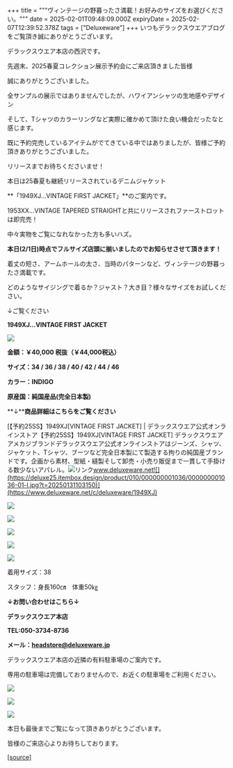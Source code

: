 +++
title = """ヴィンテージの野暮ったさ満載！お好みのサイズをお選びください。"""
date = 2025-02-01T09:48:09.000Z
expiryDate = 2025-02-07T12:39:52.378Z
tags = ["Deluxeware"]
+++
いつもデラックスウエアブログをご覧頂き誠にありがとうございます。

デラックスウエア本店の西沢です。

先週末、2025春夏コレクション展示予約会にご来店頂きました皆様

誠にありがとうございました。

全サンプルの展示ではありませんでしたが、ハワイアンシャツの生地感やデザイン

そして、Tシャツのカラーリングなど実際に確かめて頂けた良い機会だったなと感じます。

既に予約完売しているアイテムがでてきている中ではありましたが、皆様ご予約頂きありがとうございました。

リリースまでお待ちくださいませ！

本日は25春夏も継続リリースされているデニムジャケット

**「1949XJ...VINTAGE FIRST JACKET」**のご案内です。

1953XX...VINTAGE TAPERED STRAIGHTと共にリリースされファーストロットは即完売！

中々実物をご覧になれなかった方も多いハズ。

**本日(2/1日)時点でフルサイズ店頭に揃いましたのでお知らせさせて頂きます！**

着丈の短さ、アームホールの太さ、当時のパターンなど、ヴィンテージの野暮ったさ満載です。

どのようなサイジングで着るか？ジャスト？大き目？様々なサイズをお試しください。

↓ご覧ください

**1949XJ...VINTAGE FIRST JACKET**

[![](https://stat.ameba.jp/user_images/20250201/16/deluxeware/a1/62/j/o1174156415539438212.jpg)](https://stat.ameba.jp/user_images/20250201/16/deluxeware/a1/62/j/o1174156415539438212.jpg)

**金額：￥40,000 税抜（￥44,000税込）**

**サイズ：34 / 36 / 38 / 40 / 42 / 44 / 46**

**カラー：INDIGO**

**原産国：純国産品(完全日本製)**

**↓****商品詳細はこちらをご覧ください**

[【予約25SS】1949XJ\[VINTAGE FIRST JACKET\] | デラックスウエア公式オンラインストア【予約25SS】1949XJ\[VINTAGE FIRST JACKET\] デラックスウエア アメカジブランドデラックスウエア公式オンラインストアはジーンズ、シャツ、ジャケット、Tシャツ、ブーツなど完全日本製にて製造する拘りの純国産ブランドです。企画から素材、型紙・縫製そして卸売・小売り販促まで一貫して手掛ける数少ないアパレル。![リンク](https://c.stat100.ameba.jp/ameblo/symbols/v3.20.0/svg/gray/editor_link.svg)www.deluxeware.net![](https://deluxe25.itembox.design/product/010/000000001036/000000001036-01-l.jpg?t=20250131103150)](https://www.deluxeware.net/c/deluxeware/1949XJ)

[![](https://stat.ameba.jp/user_images/20250201/16/deluxeware/78/0a/j/o1174088015539438213.jpg)](https://stat.ameba.jp/user_images/20250201/16/deluxeware/78/0a/j/o1174088015539438213.jpg)

[![](https://stat.ameba.jp/user_images/20250201/16/deluxeware/72/9b/j/o1172156215539438209.jpg)](https://stat.ameba.jp/user_images/20250201/16/deluxeware/72/9b/j/o1172156215539438209.jpg)

[![](https://stat.ameba.jp/user_images/20250201/16/deluxeware/9d/89/j/o1170156015539438206.jpg)](https://stat.ameba.jp/user_images/20250201/16/deluxeware/9d/89/j/o1170156015539438206.jpg)

[![](https://stat.ameba.jp/user_images/20250201/16/deluxeware/70/b2/j/o1081144115539438202.jpg)](https://stat.ameba.jp/user_images/20250201/16/deluxeware/70/b2/j/o1081144115539438202.jpg)

[![](https://stat.ameba.jp/user_images/20250201/16/deluxeware/36/0d/j/o1168155615539438210.jpg)](https://stat.ameba.jp/user_images/20250201/16/deluxeware/36/0d/j/o1168155615539438210.jpg)

着用サイズ：38

スタッフ：身長160㎝　体重50㎏

**↓お問い合わせはこちら↓**

**デラックスウエア本店**

**TEL:050-3734-8736**

**メール：headstore@deluxeware.jp**

デラックスウエア本店の近隣の有料駐車場のご案内です。

専用の駐車場は完備しておりませんので、お近くの駐車場をご利用ください。

[![](https://stat.ameba.jp/user_images/20231002/16/deluxeware/6e/11/j/o0800080015345677212.jpg?caw=800)](https://ameblo.jp/deluxeware/image-12823266760-15345677212.html)

[![](https://stat.ameba.jp/user_images/20220415/12/deluxeware/3b/ce/j/o0800026015103175481.jpg?caw=800)](https://www.deluxeware.net/f/headstore)

[![](https://stat.ameba.jp/user_images/20240315/15/deluxeware/04/7f/j/o0800026015413271803.jpg?caw=800)](https://www.instagram.com/deluxeware/?hl=ja)

本日も最後までご覧になって頂きありがとうございます。

皆様のご来店心よりお待ちしております。

[[source]](https://ameblo.jp/deluxeware/entry-12884735786.html)
